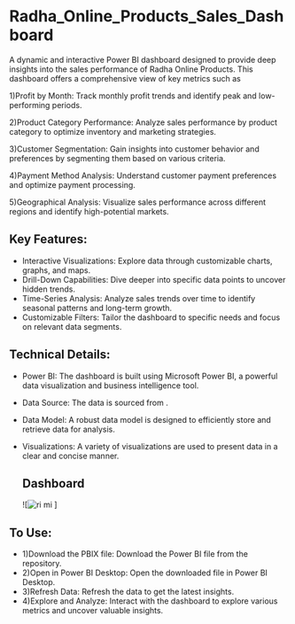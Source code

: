 # Radha_Online_Products_Sales_Dashboard
A dynamic and interactive Power BI dashboard designed to provide deep insights into the sales performance of Radha Online Products. This dashboard offers a comprehensive view of key metrics such as

1)Profit by Month: Track monthly profit trends and identify peak and low-performing periods.

2)Product Category Performance: Analyze sales performance by product category to optimize inventory and marketing strategies.

3)Customer Segmentation: Gain insights into customer behavior and preferences by segmenting them based on various criteria.

4)Payment Method Analysis: Understand customer payment preferences and optimize payment processing.

5)Geographical Analysis: Visualize sales performance across different regions and identify high-potential markets.

## Key Features:

- Interactive Visualizations: Explore data through customizable charts, graphs, and maps.
- Drill-Down Capabilities: Dive deeper into specific data points to uncover hidden trends.
- Time-Series Analysis: Analyze sales trends over time to identify seasonal patterns and long-term growth.
- Customizable Filters: Tailor the dashboard to specific needs and focus on relevant data segments.

## Technical Details:

- Power BI: The dashboard is built using Microsoft Power BI, a powerful data visualization and business intelligence tool.
- Data Source: The data is sourced from .
- Data Model: A robust data model is designed to efficiently store and retrieve data for analysis.
- Visualizations: A variety of visualizations are used to present data in a clear and concise manner.

  ## Dashboard
  ![![ri mi](https://github.com/user-attachments/assets/7435832b-1d27-492b-91d9-8ac35b052d22)
]


## To Use:

- 1)Download the PBIX file: Download the Power BI file from the repository.
- 2)Open in Power BI Desktop: Open the downloaded file in Power BI Desktop.
- 3)Refresh Data: Refresh the data to get the latest insights.
- 4)Explore and Analyze: Interact with the dashboard to explore various metrics and uncover valuable insights.
